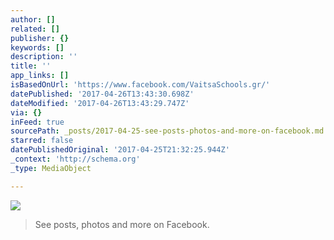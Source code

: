 ```yaml
---
author: []
related: []
publisher: {}
keywords: []
description: ''
title: ''
app_links: []
isBasedOnUrl: 'https://www.facebook.com/VaitsaSchools.gr/'
datePublished: '2017-04-26T13:43:30.698Z'
dateModified: '2017-04-26T13:43:29.747Z'
via: {}
inFeed: true
sourcePath: _posts/2017-04-25-see-posts-photos-and-more-on-facebook.md
starred: false
datePublishedOriginal: '2017-04-25T21:32:25.944Z'
_context: 'http://schema.org'
_type: MediaObject

---
```

![](https://the-grid-user-content.s3-us-west-2.amazonaws.com/59518261-9d24-4bd4-9efc-7a149bbb8551.jpg)

> See posts, photos and more on Facebook.